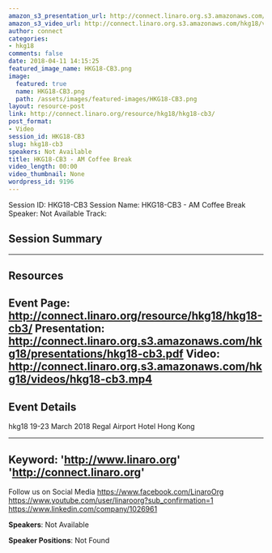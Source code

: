 ```yaml
---
amazon_s3_presentation_url: http://connect.linaro.org.s3.amazonaws.com/hkg18/presentations/hkg18-cb3.pdf
amazon_s3_video_url: http://connect.linaro.org.s3.amazonaws.com/hkg18/videos/hkg18-cb3.mp4
author: connect
categories:
- hkg18
comments: false
date: 2018-04-11 14:15:25
featured_image_name: HKG18-CB3.png
image:
  featured: true
  name: HKG18-CB3.png
  path: /assets/images/featured-images/HKG18-CB3.png
layout: resource-post
link: http://connect.linaro.org/resource/hkg18/hkg18-cb3/
post_format:
- Video
session_id: HKG18-CB3
slug: hkg18-cb3
speakers: Not Available
title: HKG18-CB3 - AM Coffee Break
video_length: 00:00
video_thumbnail: None
wordpress_id: 9196
---
```


Session ID: HKG18-CB3
Session Name: HKG18-CB3 - AM Coffee Break
Speaker: Not Available
Track: 


## Session Summary

---------------------------------------------------
## Resources
Event Page: http://connect.linaro.org/resource/hkg18/hkg18-cb3/
Presentation: http://connect.linaro.org.s3.amazonaws.com/hkg18/presentations/hkg18-cb3.pdf
Video: http://connect.linaro.org.s3.amazonaws.com/hkg18/videos/hkg18-cb3.mp4
 ---------------------------------------------------
## Event Details
hkg18
19-23 March 2018 
Regal Airport Hotel Hong Kong

---------------------------------------------------
Keyword: 
'http://www.linaro.org'
'http://connect.linaro.org'
---------------------------------------------------
Follow us on Social Media
https://www.facebook.com/LinaroOrg
https://www.youtube.com/user/linaroorg?sub_confirmation=1
https://www.linkedin.com/company/1026961

**Speakers**: Not Available

**Speaker Positions**: Not Found